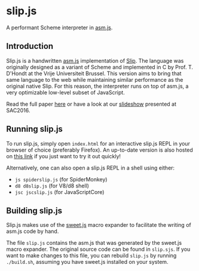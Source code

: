 # slip.js
A performant Scheme interpreter in [asm.js](http://asmjs.org).

## Introduction

Slip.js is a handwritten [asm.js](http://asmjs.org) implementation of [Slip](http://soft.vub.ac.be/~tjdhondt/PLE). The language was originally designed as a variant of Scheme and implemented in C by Prof. T. D'Hondt at the Vrije Universiteit Brussel. This version aims to bring that same language to the web while maintaining similar performance as the original native Slip. For this reason, the interpreter runs on top of asm.js, a very optimizable low-level subset of JavaScript.

Read the full paper [here](http://soft.vub.ac.be/Publications/2015/vub-soft-tr-15-12.pdf) or have a look at our [slideshow](http://www.slideshare.net/noahves/a-performant-scheme-interpreter-in-asmjs) presented at SAC2016.

## Running slip.js

To run slip.js, simply open ```index.html``` for an interactive slip.js REPL in your browser of choice (preferably Firefox). An up-to-date version is also hosted on [this link](http://noahvanes.github.io/slipjs) if you just want to try it out quickly!

Alternatively, one can also open a slip.js REPL in a shell using either:
  - ```js spiderslip.js``` (for SpiderMonkey)
  - ```d8 d8slip.js``` (for V8/d8 shell)
  - ```jsc jscslip.js``` (for JavaScriptCore)

## Building slip.js

Slip.js makes use of the [sweet.js](http://sweetjs.org) macro expander to facilitate the writing of asm.js code by hand.

The file ```slip.js``` contains the asm.js that was generated by the sweet.js macro expander. The original source code
can be found in ```slip.sjs```. If you want to make changes to this file, you can rebuild ```slip.js``` by running ```./build.sh```, assuming you have sweet.js installed on your system.
